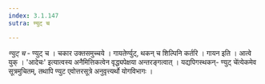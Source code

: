 ```yaml
---
index: 3.1.147
sutra: ण्युट् च

---
```

_ण्युट् च_ - ण्युट् च । चकार उक्तसमुच्चये । गायतेर्ण्युट्, थकन् च शिल्पिनि कर्तरि । गायन इति । आत्वे युक् । 'आदेचः' इत्यात्वस्य अनैमित्तिकत्वेन वृद्ध्यपेक्षया अन्तरङ्गत्वात् । यद्यपिगस्थकन्- ण्युट् चे॑त्येकमेव सूत्रमुचितम्, तथापि ण्युट एवोत्तरसूत्रे अनुवृत्त्यर्थो योगविभागः ।